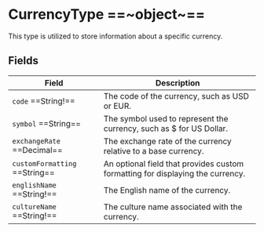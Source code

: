 # CurrencyType ==~object~==

This type is utilized to store information about a specific currency.

## Fields

| Field                         | Description                                                                      |
|-------------------------------|----------------------------------------------------------------------------------|
| `code` ==String!==            | The code of the currency, such as USD or EUR.                                    |
| `symbol` ==String==           | The symbol used to represent the currency, such as $ for US Dollar.              |
| `exchangeRate` ==Decimal==    | The exchange rate of the currency relative to a base currency.                   |
| `customFormatting` ==String== | An optional field that provides custom formatting for displaying the currency.   |
| `englishName` ==String!==     | The English name of the currency.                                                |
| `cultureName` ==String!==     | The culture name associated with the currency.                                   |
